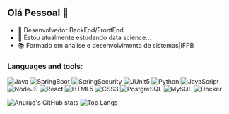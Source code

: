 ## Olá Pessoal 👋

- 🔭 Desenvolvedor BackEnd/FrontEnd
- 🌱 Estou atualmente estudando data science...
- 📚 Formado em analise e desenvolvimento de sistemas|IFPB

### Languages and tools:
![Java](https://img.shields.io/badge/Java-000?style=for-the-badge&logo=java)
![SpringBoot](https://img.shields.io/badge/Spring%20Boot-6DB33F.svg?style=for-the-badge&logo=Spring-Boot&logoColor=white)
![SpringSecurity](https://img.shields.io/badge/Spring%20Security-6DB33F.svg?style=for-the-badge&logo=Spring-Security&logoColor=white)
![JUnit5](https://img.shields.io/badge/JUnit5-25A162.svg?style=for-the-badge&logo=JUnit5&logoColor=white)
![Python](https://img.shields.io/badge/Python-3776AB.svg?style=for-the-badge&logo=Python&logoColor=white)
![JavaScript](https://img.shields.io/badge/JavaScript-F7DF1E?style=for-the-badge&logo=javascript&logoColor=black)
![NodeJS](https://img.shields.io/badge/node.js-6DA55F?style=for-the-badge&logo=node.js&logoColor=white)
![React](https://img.shields.io/badge/React-20232A?style=for-the-badge&logo=react&logoColor=61DAFB)
![HTML5](https://img.shields.io/badge/HTML5-E34F26?style=for-the-badge&logo=html5&logoColor=white)
![CSS3](https://img.shields.io/badge/CSS3-1572B6?style=for-the-badge&logo=css3&logoColor=white)
![PostgreSQL](https://img.shields.io/badge/PostgreSQL-000?style=for-the-badge&logo=postgresql)
![MySQL](https://img.shields.io/badge/MySQL-4479A1.svg?style=for-the-badge&logo=MySQL&logoColor=white)
![Docker](https://img.shields.io/badge/Docker-2496ED.svg?style=for-the-badge&logo=Docker&logoColor=white)

  
![Anurag's GitHub stats](https://github-readme-stats.vercel.app/api?username=LukLS&show_icons=true&theme=radical)
![Top Langs](https://github-readme-stats.vercel.app/api/top-langs/?username=LukLS&layout=compact)
  
  
